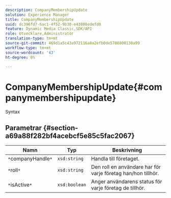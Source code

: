 ```yaml
---
description: CompanyMembershipUpdate
solution: Experience Manager
title: CompanyMembershipUpdate
uuid: dc396fd7-6ac1-4f52-9b30-e43808edefd0
feature: Dynamic Media Classic,SDK/API
role: Utvecklare,Administratör
translation-type: tm+mt
source-git-commit: 469d1a5c43a972116a8a2efb0de5708800130a99
workflow-type: tm+mt
source-wordcount: '43'
ht-degree: 0%

---
```



# CompanyMembershipUpdate{#companymembershipupdate}

Syntax

## Parametrar {#section-a69a88f282bf4acebcf5e85c5fac2067}

| Namn | Typ | Beskrivning |
|---|---|---|
| `*`companyHandle`*` | `xsd:string` | Handla till företaget. |
| `*`roll`*` | `xsd:string` | Den roll en användare har för varje företag han/hon tillhör. |
| `*`isActive`*` | `xsd:boolean` | Anger användarens status för varje företag de tillhör. |

